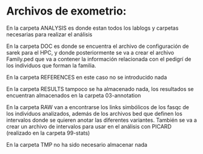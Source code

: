 # Archivos de exometrio:

En la carpeta ANALYSIS es donde estan todos los lablogs y carpetas necesarias para realizar el análisis

En la carpeta DOC es donde se encuentra el archivo de configuración de sarek para el HPC, y donde posteriormente se va a crear el archivo Family.ped que va a contener la información relacionada con el pedigrí de los individuos que forman la familia.

En la carpeta REFERENCES en este caso no se introducido nada

En la carpeta RESULTS tampoco se ha almacenado nada, los resultados se encuentran almacenados en la carpeta 03-annotation

En la carpeta RAW van a encontrarse los links simbólicos de los fasqc de los individuos analizados, además de los archivos bed que definen los intervalos donde se quieren anotar las diferentes variantes. También se va a crear un archivo de intervalos para usar en el análisis con PICARD (realizado en la carpeta 99-stats)

En la carpeta TMP no ha sido necesario almacenar nada

